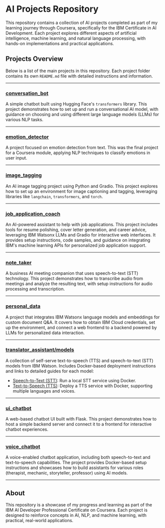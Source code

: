# AI Projects Repository

This repository contains a collection of AI projects completed as part of my learning journey through Coursera, specifically for the IBM Certificate in AI Development. Each project explores different aspects of artificial intelligence, machine learning, and natural language processing, with hands-on implementations and practical applications.

## Projects Overview

Below is a list of the main projects in this repository. Each project folder contains its own `README.md` file with detailed instructions and information.

---

### [conversation_bot](conversation_bot/README.md)

A simple chatbot built using Hugging Face's `transformers` library. This project demonstrates how to set up and run a conversational AI model, with guidance on choosing and using different large language models (LLMs) for various NLP tasks.

---

### [emotion_detector](emotion_detector/README.md)

A project focused on emotion detection from text. This was the final project for a Coursera module, applying NLP techniques to classify emotions in user input.

---

### [image_tagging](image_tagging/README.md)

An AI image tagging project using Python and Gradio. This project explores how to set up an environment for image captioning and tagging, leveraging libraries like `langchain`, `transformers`, and `torch`.

---

### [job_application_coach](job_application_coach/README.md)

An AI-powered assistant to help with job applications. This project includes tools for resume polishing, cover letter generation, and career advice, leveraging IBM Watsonx LLMs and Gradio for interactive web interfaces. It provides setup instructions, code samples, and guidance on integrating IBM's machine learning APIs for personalized job application support.

---

### [note_taker](note_taker/README.md)

A business AI meeting companion that uses speech-to-text (STT) technology. This project demonstrates how to transcribe audio from meetings and analyze the resulting text, with setup instructions for audio processing and transcription.

---

### [personal_data](personal_data/README.md)

A project that integrates IBM Watsonx language models and embeddings for custom document Q&A. It covers how to obtain IBM Cloud credentials, set up the environment, and connect a web frontend to a backend powered by LLMs for personalized data interaction.

---

### [translator_assistant/models](translator_assistant/models/README.md)

A collection of self-serve text-to-speech (TTS) and speech-to-text (STT) models from IBM Watson. Includes Docker-based deployment instructions and links to detailed guides for each model:

- [Speech-to-Text (STT)](translator_assistant/models/stt/README.md): Run a local STT service using Docker.
- [Text-to-Speech (TTS)](translator_assistant/models/tts/README.md): Deploy a TTS service with Docker, supporting multiple languages and voices.

---

### [ui_chatbot](ui_chatbot/README.md)

A web-based chatbot UI built with Flask. This project demonstrates how to host a simple backend server and connect it to a frontend for interactive chatbot experiences.

---

### [voice_chatbot](voice_chatbot/README.md)

A voice-enabled chatbot application, including both speech-to-text and text-to-speech capabilities. The project provides Docker-based setup instructions and showcases how to build assistants for various roles (therapist, mechanic, storyteller, professor) using AI models.

---

## About

This repository is a showcase of my progress and learning as part of the IBM AI Developer Professional Certificate on Coursera. Each project is designed to reinforce concepts in AI, NLP, and machine learning, with practical, real-world applications.
